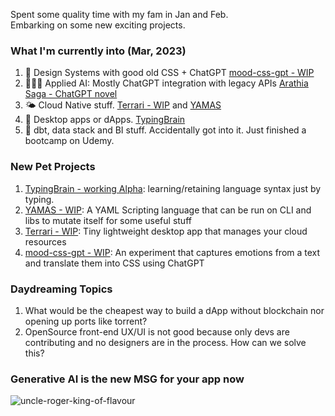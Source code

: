 Spent some quality time with my fam in Jan and Feb. <br />
Embarking on some new exciting projects. <br />

### What I'm currently into (Mar, 2023)
1. 🎨 Design Systems with good old CSS + ChatGPT [mood-css-gpt - WIP](https://github.com/the-watchmaker/mood-css-gpt)
2. 👩🏽‍🎨 Applied AI: Mostly ChatGPT integration with legacy APIs [Arathia Saga - ChatGPT novel](https://github.com/the-watchmaker/arathia-saga-chatgpt)
3. 🌤️ Cloud Native stuff. [Terrari - WIP](https://github.com/the-watchmaker/terrari) and [YAMAS](https://github.com/the-watchmaker/yamas)
4. 📡 Desktop apps or dApps. [TypingBrain](https://github.com/the-watchmaker/typingbrain) 
5. 🤪 dbt, data stack and BI stuff. Accidentally got into it. Just finished a bootcamp on Udemy. 

### New Pet Projects
1. [TypingBrain - working Alpha](https://github.com/the-watchmaker/typingbrain): learning/retaining language syntax just by typing. 
2. [YAMAS - WIP](https://github.com/the-watchmaker/yamas): A YAML Scripting language that can be run on CLI and libs to mutate itself for some useful stuff
3. [Terrari - WIP](https://github.com/the-watchmaker/terrari): Tiny lightweight desktop app that manages your cloud resources
4. [mood-css-gpt - WIP](https://github.com/the-watchmaker/mood-css-gpt): An experiment that captures emotions from a text and translate them into CSS using ChatGPT

### Daydreaming Topics
1. What would be the cheapest way to build a dApp without blockchain nor opening up ports like torrent?
2. OpenSource front-end UX/UI is not good because only devs are contributing and no designers are in the process. How can we solve this?


### Generative AI is the new MSG for your app now
![uncle-roger-king-of-flavour](https://user-images.githubusercontent.com/4682613/221276183-9622da64-1231-445e-9ae4-aeea30db95e5.gif)

